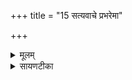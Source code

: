 +++
title = "15 सत्यवाचे प्रभरेमा"

+++
<details><summary>मूलम्</summary>

स॒त्य॒वाचे॒ प्रभ॑रेमा ह॒वीꣳषि॑ ।  
इ॒मानि॑ ते दुरि॒ता सौभ॑गानि ।  
तेभि॑र्व॒यꣳ सु॒भगा॑सस्स्याम ॥17॥  


</details>

<details><summary>सायणटीका</summary>

15अथ पञ्चदशीमाह - हे सरस्वति! ते तुभ्यं घृतवत् घृतयुक्तमिदं हव्यं अस्माभिस्संपादितमिति शेषः ॥ सत्यवाचे तस्यै सरस्वत्यै इमानि संपादितानि हवींषि प्रभरेम प्रकर्षेण समर्पयामः ॥ दुरिता यानि यान्यस्माभिः कृतानि तानि सर्वाणि हे सरस्वति! ते प्रसादात् सुभगानि सुकृतानि संपन्नानि ॥ तेभिः तैः सुकृतैः वयं सुभगासः सौभाग्ययुक्ताः स्याम ॥ एते ऋचौ 'सरस्वते सत्यवाचे चरुम्'15 इत्यस्य याज्यानुवाक्ये ॥॥


इति तैत्तिरीयब्राह्मणभाष्ये द्वितीयाष्टके पञ्चमप्रपाठके चतुर्थोऽनुवाकः ॥  
</details>


